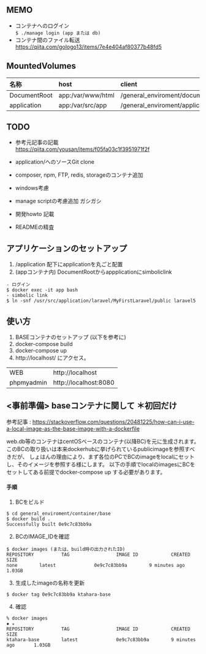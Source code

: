 ## MEMO
- コンテナへのログイン  
`$ ./manage login (app または db)`
- コンテナ間のファイル転送  
https://qiita.com/gologo13/items/7e4e404af80377b48fd5


## MountedVolumes
|名称|host|client|
|:--|:--|:--|
|DocumentRoot|app:/var/www/html|/general_enviroment/documentRoot|
|application|app:/var/src/app|/general_enviroment/application|


## TODO
- 参考元記事の記載  
https://qiita.com/yousan/items/f05fa03c1f3951971f2f

- application/へのソースGit clone
- composer, npm, FTP, redis, storageのコンテナ追加
- windows考慮
- manage scriptの考慮追加 ガシガシ
- 開発howto 記載
- READMEの精査

## アプリケーションのセットアップ
1. /application 配下にapplicationを丸ごと配置
2. (appコンテナ内) DocumentRootからappplicationにsimboliclink
```
- ログイン 
$ docker exec -it app bash
- simbolic link
$ ln -snf /usr/src/application/laravel/MyFirstLaravel/public laravel5
```


## 使い方
1. BASEコンテナのセットアップ (以下を参考に)
2. docker-compose build
3. docker-compose up
4. http://localhost/ にアクセス。

|||
|:--|:--|
|WEB|http://localhost|
|phpmyadmin|http://localhost:8080|

## <事前準備> baseコンテナに関して **＊初回だけ**
参考記事 : https://stackoverflow.com/questions/20481225/how-can-i-use-a-local-image-as-the-base-image-with-a-dockerfile  

web.db等のコンテナはcentOSベースのコンテナ(以降BC)を元に生成されます。  
このBCの取り扱いは本来dockerhubに挙げられているpublicimageを参照すべきだが、
しょはんの理由により、まず各位のPCでBCのimageをlocalにセットし、そのイメージを参照する様にします。
以下の手順でlocalのimagesにBCをセットしてある前提でdocker-compose up する必要があります。

#### 手順
1. BCをビルド 
```
$ cd general_enviroment/container/base
$ docker build .
Successfully built 0e9c7c83bb9a
```
2. BCのIMAGE_IDを確認
```
$ docker images (または、build時の出力されたID)
REPOSITORY          TAG                 IMAGE ID            CREATED             SIZE
none        latest              0e9c7c83bb9a        9 minutes ago       1.03GB
```  
3. 生成したimageの名称を更新
```
$ docker tag 0e9c7c83bb9a ktahara-base
```
4. 確認 
```
% docker images                                                                                                                                    ✹ ✭
REPOSITORY          TAG                 IMAGE ID            CREATED             SIZE
ktahara-base        latest              0e9c7c83bb9a        9 minutes ago       1.03GB
```